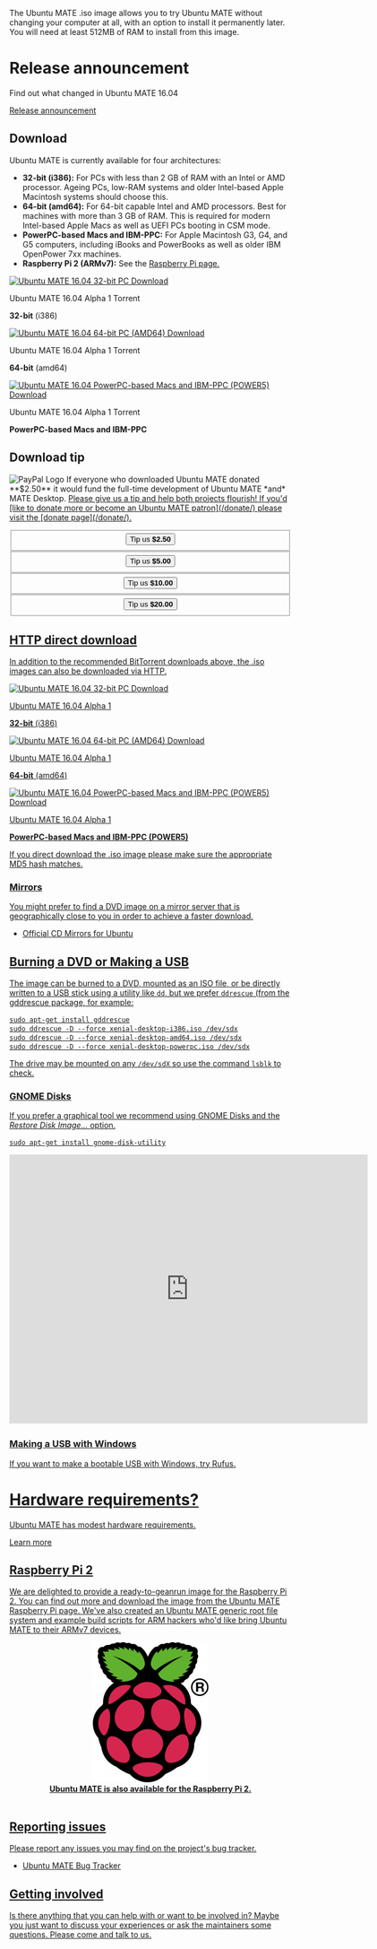 <!--
.. title: Download Ubuntu MATE 16.04
.. slug: xenial
.. date: 2015-01-03 18:01:09 UTC
.. tags: Ubuntu,MATE,wily,16.04,download
.. link:
.. description: Download Ubuntu MATE 16.04 (Xenial Xerus) LTS
.. type: text
.. author: Martin Wimpress
-->

The Ubuntu MATE .iso image allows you to try Ubuntu MATE without changing your
computer at all, with an option to install it permanently later. You will
need at least 512MB of RAM to install from this image.

<div class="bs-component">
    <div class="jumbotron">
        <h1>Release announcement</h1>
        <p>Find out what changed in Ubuntu MATE 16.04</p>
        <a href="/blog/ubuntu-mate-xenial-alpha1/" class="btn btn-primary btn-lg">Release announcement</a>
        </p>
    </div>
</div>

## Download

Ubuntu MATE is currently available for four architectures:

  * **32-bit (i386):** For PCs with less than 2 GB of RAM with an Intel or AMD processor. Ageing PCs, low-RAM systems and older Intel-based Apple Macintosh systems should choose this.
  * **64-bit (amd64):** For 64-bit capable Intel and AMD processors. Best for machines with more than 3 GB of RAM. This is required for modern Intel-based Apple Macs as well as UEFI PCs booting in CSM mode.
  * **PowerPC-based Macs and IBM-PPC:** For Apple Macintosh G3, G4, and G5 computers, including iBooks and PowerBooks as well as older IBM OpenPower 7xx machines.
  * **Raspberry Pi 2 (ARMv7):** See the <a href="https://ubuntu-mate.org/raspberry-pi/">Raspberry Pi page.</a>

<div class="row">
  <div class="col-lg-4">
    <div class="well bs-component text-center">
      <a href="http://cdimage.ubuntu.com/ubuntu-mate/releases/16.04/alpha-1/xenial-desktop-i386.iso.torrent">
        <img src="/assets/img/misc/torrent.png" alt="Ubuntu MATE 16.04 32-bit PC Download" title="Ubuntu MATE 16.04 32-bit Download" />
      </a>
      <p>Ubuntu MATE 16.04 Alpha 1 Torrent</p><p><b>32-bit</b> (i386)</p>
    </div>
  </div>
  <div class="col-lg-4">
    <div class="well bs-component text-center">
        <a href="http://cdimage.ubuntu.com/ubuntu-mate/releases/16.04/alpha-1/xenial-desktop-amd64.iso.torrent">
        <img src="/assets/img/misc/torrent.png" alt="Ubuntu MATE 16.04 64-bit PC (AMD64) Download" title="Ubuntu MATE 16.04 64-bit Download" />
      </a>
      <p>Ubuntu MATE 16.04 Alpha 1 Torrent</p><p><b>64-bit</b> (amd64)</p>
    </div>
  </div>
  <div class="col-lg-4">
    <div class="well bs-component text-center">
      <a href="http://cdimage.ubuntu.com/ubuntu-mate/releases/16.04/alpha-1/xenial-desktop-powerpc.iso.torrent">
        <img src="/assets/img/misc/torrent.png" alt="Ubuntu MATE 16.04 PowerPC-based Macs and IBM-PPC (POWER5) Download" title="Ubuntu MATE 16.04 PowerPC-based Macs and IBM-PPC (POWER5) Download" />
      </a>
      <p>Ubuntu MATE 16.04 Alpha 1 Torrent</p><p><b>PowerPC-based Macs and IBM-PPC</b></p>
    </div>
  </div>
</div>

## Download tip

<img class="right" src="https://www.paypalobjects.com/webstatic/mktg/Logo/pp-logo-100px.png" alt="PayPal Logo">
If everyone who downloaded Ubuntu MATE donated **$2.50** it would
fund the full-time development of Ubuntu MATE *and* MATE
Desktop. <u>Please give us a tip and help both projects flourish!</b> If
you'd [like to donate more or become an Ubuntu MATE patron](/donate/)
please visit the [donate page](/donate/).</p>

<div class="row">
  <div class="col-lg-3">
    <div class="well bs-component" align="center">
      <form name="single" class="form-horizontal" action="https://www.paypal.com/cgi-bin/webscr" method="post">
        <fieldset>
          <button type="submit" class="btn btn-primary">Tip us <b>$2.50</b></button>
        </fieldset>
        <input type="hidden" name="cmd" value="_xclick">
        <input type="hidden" name="business" value="6282B4CZGVCB6">
        <input type="hidden" name="item_name" value="Ubuntu MATE 16.04 Download Tip">
        <input type="hidden" name="no_shipping" value="1">
        <input type="hidden" name="no_note" value="1">
        <input type="hidden" name="charset" value="UTF-8">
        <input type="hidden" name="amount" value="2.50">
        <input type="hidden" name="currency_code" value="USD">
        <input type="hidden" name="src" value="1">
        <input type="hidden" name="sra" value="1">
        <input type="hidden" name="return" value="https://ubuntu-mate.org/donation-completed/">
        <input type="hidden" name="cancel_return" value="https://ubuntu-mate.org/donation-cancelled/">
      </form>
    </div>
  </div>
  <div class="col-lg-3">
    <div class="well bs-component" align="center">
      <form name="single" class="form-horizontal" action="https://www.paypal.com/cgi-bin/webscr" method="post">
        <fieldset>
            <button type="submit" class="btn btn-primary">Tip us <b>$5.00</b></button>
        </fieldset>
        <input type="hidden" name="cmd" value="_xclick">
        <input type="hidden" name="business" value="6282B4CZGVCB6">
        <input type="hidden" name="item_name" value="Ubuntu MATE 16.04 Download Tip">
        <input type="hidden" name="no_shipping" value="1">
        <input type="hidden" name="no_note" value="1">
        <input type="hidden" name="charset" value="UTF-8">
        <input type="hidden" name="amount" value="5.00">
        <input type="hidden" name="currency_code" value="USD">
        <input type="hidden" name="src" value="1">
        <input type="hidden" name="sra" value="1">
        <input type="hidden" name="return" value="https://ubuntu-mate.org/donation-completed/">
        <input type="hidden" name="cancel_return" value="https://ubuntu-mate.org/donation-cancelled/">
      </form>
    </div>
  </div>
  <div class="col-lg-3">
    <div class="well bs-component" align="center">
      <form name="single" class="form-horizontal" action="https://www.paypal.com/cgi-bin/webscr" method="post">
        <fieldset>
          <button type="submit" class="btn btn-primary">Tip us <b>$10.00</b></button>
        </fieldset>
        <input type="hidden" name="cmd" value="_xclick">
        <input type="hidden" name="business" value="6282B4CZGVCB6">
        <input type="hidden" name="item_name" value="Ubuntu MATE 16.04 Download Tip">
        <input type="hidden" name="no_shipping" value="1">
        <input type="hidden" name="no_note" value="1">
        <input type="hidden" name="charset" value="UTF-8">
        <input type="hidden" name="amount" value="10.00">
        <input type="hidden" name="currency_code" value="USD">
        <input type="hidden" name="src" value="1">
        <input type="hidden" name="sra" value="1">
        <input type="hidden" name="return" value="https://ubuntu-mate.org/donation-completed/">
        <input type="hidden" name="cancel_return" value="https://ubuntu-mate.org/donation-cancelled/">
      </form>
    </div>
  </div>
  <div class="col-lg-3">
    <div class="well bs-component" align="center">
      <form name="single" class="form-horizontal" action="https://www.paypal.com/cgi-bin/webscr" method="post">
        <fieldset>
          <button type="submit" class="btn btn-primary">Tip us <b>$20.00</b></button>
        </fieldset>
        <input type="hidden" name="cmd" value="_xclick">
        <input type="hidden" name="business" value="6282B4CZGVCB6">
        <input type="hidden" name="item_name" value="Ubuntu MATE 16.04 Download Tip">
        <input type="hidden" name="no_shipping" value="1">
        <input type="hidden" name="no_note" value="1">
        <input type="hidden" name="charset" value="UTF-8">
        <input type="hidden" name="amount" value="20.00">
        <input type="hidden" name="currency_code" value="USD">
        <input type="hidden" name="src" value="1">
        <input type="hidden" name="sra" value="1">
        <input type="hidden" name="return" value="https://ubuntu-mate.org/donation-completed/">
        <input type="hidden" name="cancel_return" value="https://ubuntu-mate.org/donation-cancelled/">
      </form>
    </div>
  </div>
</div>

## HTTP direct download

In addition to the recommended BitTorrent downloads above, the .iso images can
also be downloaded via HTTP.

<div class="row">
  <div class="col-lg-4">
    <div class="well bs-component text-center">
      <a href="http://cdimage.ubuntu.com/ubuntu-mate/releases/16.04/alpha-1/xenial-desktop-i386.iso">
        <img src="/assets/img/misc/iso-dvd-cd-disc.png" alt="Ubuntu MATE 16.04 32-bit PC Download" title="Ubuntu MATE 16.04 32-bit Download" />
      </a>
      <p>Ubuntu MATE 16.04 Alpha 1</p><p><b>32-bit</b> (i386)</p>
    </div>
  </div>
  <div class="col-lg-4">
    <div class="well bs-component text-center">
        <a href="http://cdimage.ubuntu.com/ubuntu-mate/releases/16.04/alpha-1/xenial-desktop-amd64.iso">
          <img src="/assets/img/misc/iso-dvd-cd-disc.png" alt="Ubuntu MATE 16.04 64-bit PC (AMD64) Download" title="Ubuntu MATE 16.04 64-bit Download" />
        </a>
      <p>Ubuntu MATE 16.04 Alpha 1</p><p><b>64-bit</b> (amd64)</p>
    </div>
  </div>
  <div class="col-lg-4">
    <div class="well bs-component text-center">
      <a href="http://cdimage.ubuntu.com/ubuntu-mate/releases/16.04/alpha-1/xenial-desktop-powerpc.iso">
        <img src="/assets/img/misc/iso-dvd-cd-disc.png" alt="Ubuntu MATE 16.04 PowerPC-based Macs and IBM-PPC (POWER5) Download" title="Ubuntu MATE 16.04 PowerPC-based Macs and IBM-PPC (POWER5) Download" />
      </a>
      <p>Ubuntu MATE 16.04 Alpha 1</p><p><b>PowerPC-based Macs and IBM-PPC (POWER5)</b></p>
    </div>
  </div>
</div>

If you direct download the .iso image please make sure the [appropriate
MD5 hash](http://cdimage.ubuntu.com/ubuntu-mate/releases/16.04/release/MD5SUMS) matches.

<!--
### Purchase DVDs and USBs

<div class="row">
  <div class="col-lg-6">
    <div class="bs-component">
      <div class="list-group">
        <a class="list-group-item active" href="https://www.osdisc.com/?affiliate=ubuntumate">OSDisc.com</a>
        <a class="list-group-item" href="https://www.osdisc.com/products/ubuntumate?affiliate=ubuntumate">
        <img class="centered" src="/images/sponsors/osdisc.png" alt="OSDisc.com" /></a>
      </div>
        <p><a href="https://www.osdisc.com/products/ubuntumate?affiliate=ubuntumate">OSDisc.com</a>
        is a leading source for Linux DVDs and USBs. Purchase
        ready-to-use bootable DVDs and memory sticks that come
        pre-installed with Ubuntu MATE and have persistent storage.</p>
        <p><small><i>* Persistent storage is only available on USB
        sticks that are 32GB or larger</i></small></p>
    </div>
  </div>
  <div class="col-lg-6">
    <div class="bs-component">
      <div class="list-group">
        <a class="list-group-item active" href="https://www.hellotux.com/ubuntumate1510_flash_drive">HELLOTUX</a>
        <a class="list-group-item" href="https://www.hellotux.com/ubuntumate1510_flash_drive">
        <img class="centered" src="/images/merch/hellotux/flashdrive.jpg" alt="Ubuntu MATE Branded Flash Drive" /></a>
      </div>
    </div>
        <p><a href="https://www.hellotux.com/ubuntumate1510_flash_drive">HELLOTUX</a>
        sell an Ubuntu MATE branded 8GB Metallic Unibody USB stick that is just
        41 mm long and less than 5 mm thick. It's the perfect flash drive for
        your key ring, always with you. HELLOTUX will also help you to upgrade
        your flash drive to the next version of Ubuntu MATE, absolutely free.</p>
  </div>
</div>
-->

### Mirrors

You might prefer to find a DVD image on a mirror server that is
geographically close to you in order to achieve a faster download.

  * [Official CD Mirrors for Ubuntu](https://launchpad.net/ubuntu/+cdmirrors)

## Burning a DVD or Making a USB

The image can be burned to a DVD, mounted as an ISO file, or be directly
written to a USB stick using a utility like `dd`, but we prefer `ddrescue`
(from the [gddrescue](apt://gddrescue) package, for example:

    sudo apt-get install gddrescue
    sudo ddrescue -D --force xenial-desktop-i386.iso /dev/sdx
    sudo ddrescue -D --force xenial-desktop-amd64.iso /dev/sdx
    sudo ddrescue -D --force xenial-desktop-powerpc.iso /dev/sdx

The drive may be mounted on any `/dev/sdX` so use the command `lsblk` to
check.

<div align="center">
<script type="text/javascript" src="https://asciinema.org/a/34240.js" id="asciicast-34240" async></script>
</div>

### GNOME Disks

If you prefer a graphical tool we recommend using [GNOME Disks](apt://gnome-disk-utility)
and the *Restore Disk Image...* option.

    sudo apt-get install gnome-disk-utility

<div align="center">
<iframe width="640" height="480" src="https://www.youtube.com/embed/UsJpz-LDrYY?html5=1&amp;rel=0&amp;showinfo=0" frameborder="0" allowfullscreen></iframe>
</div>

### Making a USB with Windows

If you want to make a bootable USB with Windows, try [Rufus](https://rufus.akeo.ie/).

<div class="bs-component">
    <div class="jumbotron">
        <h1>Hardware requirements?</h1>
        <p>Ubuntu MATE has modest hardware requirements.</p>
        <a href="/about/" class="btn btn-primary btn-lg">Learn more</a>
        </p>
    </div>
</div>

## Raspberry Pi 2

We are delighted to provide a ready-to-geanrun image for the [Raspberry
Pi](http://www.raspberrypi.org) 2. You can find out more and download
the image from the [Ubuntu MATE Raspberry Pi page](/raspberry-pi/).
We've also created an [Ubuntu MATE generic root file system and example
build scripts](/armhf-rootfs/) for ARM hackers who'd like bring Ubuntu
MATE to their ARMv7 devices.

<div align="center">
  <a href="/raspberry-pi/"><img src="/images/logos/raspberry-pi.png" /></a><br />
  <b>Ubuntu MATE is also available for the Raspberry Pi 2.</b>
</div>
<br />

## Reporting issues

Please report any issues you may find on the project's bug tracker.

  * [Ubuntu MATE Bug Tracker](https://bugs.launchpad.net/ubuntu-mate)

## Getting involved

Is there anything that you can help with or want to be involved in?
Maybe you just want to discuss your experiences or ask the maintainers
some questions. Please [come and talk to us](/community/).

<script>
  // http://netnix.org/2014/04/27/tracking-downloads-with-google-analytics/
  window.onload = function() {
    var a = document.getElementsByTagName('a');
    for (i = 0; i < a.length; i++) {
      if (a[i].href.match(/^https?:\/\/.+\.(bz2|deb|gz|iso|pdf|torrent|xz|zip)$/i)) {
        a[i].setAttribute('target', '_blank');
        a[i].onclick = function() {
          ga('send', 'event', 'Downloads', 'Click', this.getAttribute('href'));
        };
      }
    }
  }
</script>
